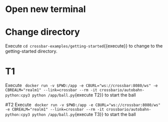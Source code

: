 # Open new terminal 

# Change directory
Execute `cd crossbar-examples/getting-started`{{execute}} to change to the getting-started directory.

# T1
Execute ` docker run -v $PWD:/app -e CBURL="ws://crossbar:8080/ws" -e CBREALM="realm1" --link=crossbar --rm -it crossbario/autobahn-python:cpy3 python /app/ball.py`{execute T2}} to start the ball

#T2
Execute ` docker run -v $PWD:/app -e CBURL="ws://crossbar:8080/ws" -e CBREALM="realm1" --link=crossbar --rm -it crossbario/autobahn-python:cpy3 python /app/ball.py`{execute T3}} to start the ball
